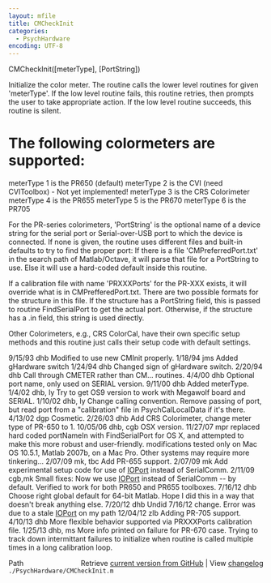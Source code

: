 ```yaml
---
layout: mfile
title: CMCheckInit
categories:
  - PsychHardware
encoding: UTF-8
---
```


CMCheckInit\(\[meterType\], \[PortString\]\)

Initialize the color meter.  The routine calls the
lower level routines for given 'meterType'. If the low level routine
fails, this routine retries, then prompts the user to take appropriate
action.  If the low level routine succeeds, this
routine  is silent.

# The following colormeters are supported:

meterType 1 is the PR650 \(default\)
meterType 2 is the CVI \(need CVIToolbox\) - Not yet implemented\!
meterType 3 is the CRS Colorimeter
meterType 4 is the PR655
meterType 5 is the PR670
meterType 6 is the PR705

For the PR-series colorimeters, 'PortString' is the optional name of a
device string for the serial port or Serial-over-USB port to which the
device is connected. If none is given, the routine uses different files
and built-in defaults to try to find the proper port: If there is a file
'CMPreferredPort.txt' in the search path of Matlab/Octave, it will parse
that file for a PortString to use. Else it will use a hard-coded default
inside this routine.

If a calibration file with name 'PRXXXPorts' for the PR-XXX exists,
it will override what is in CMPrefferedPort.txt.  There are two
possible formats for the structure in this file.
  If the structure has a PortString field, this is passed to
  routine FindSerialPort to get the actual port.  Otherwise,
  if the structure has a .in field, this string is used directly.

Other Colorimeters, e.g., CRS ColorCal, have their own specific setup
methods and this routine just calls their setup code with default
settings.

9/15/93 dhb     Modified to use new CMInit properly.
1/18/94 jms     Added gHardware switch
1/24/94 dhb     Changed sign of gHardware switch.
2/20/94 dhb     Call through CMETER rather than CM... routines.
4/4/00  dhb       Optional port name, only used on SERIAL version.
9/11/00 dhb       Added meterType.
1/4/02  dhb, ly   Try to get OS9 version to work with Megawolf board and SERIAL.
1/10/02 dhb, ly   Change calling convention.  Remove passing of port, but read
                  port from a "calibration" file in PsychCalLocalData if it's there.
4/13/02 dgp     Cosmetic.
2/26/03 dhb       Add CRS Colorimeter, change meter type of PR-650 to 1.
10/05/06 dhb, cgb OSX version.
11/27/07 mpr      replaced hard coded portNameIn with FindSerialPort for OS X, and
                  attempted to make this more robust and user-friendly.
                  modifications tested only on Mac OS 10.5.1, Matlab 2007b, on
                  a Mac Pro.  Other systems may require more tinkering...
2/07/09  mk, tbc  Add PR-655 support.
2/07/09  mk       Add experimental setup code for use of [IOPort](/docs/IOPort) instead of SerialComm.
2/11/09  cgb,mk   Small fixes: Now we use [IOPort](/docs/IOPort) instead of SerialComm --
                  by default. Verified to work for both PR650 and PR655 toolboxes.
7/16/12  dhb      Choose right global default for 64-bit Matlab.  Hope I
                  did this in a way that doesn't break anything else.
7/20/12  dhb      Undid 7/16/12 change.  Error was due to a stale [IOPort](/docs/IOPort) on my path
12/04/12 zlb      Adding PR-705 support.
4/10/13  dhb      More flexible behavior supported via PRXXXPorts calibration file.
1/25/13  dhb, ms  More info printed on failure for PR-670 case.  Trying to track down intermittant
                  failures to initialize when routine is called multiple times in a long calibration loop.


<div class="code_header" style="text-align:right;">
  <span style="float:left;">Path&nbsp;&nbsp;</span> <span class="counter">Retrieve <a href=
  "https://raw.github.com/Psychtoolbox-3/Psychtoolbox-3/beta/./PsychHardware/CMCheckInit.m">current version from GitHub</a> | View <a href=
  "https://github.com/Psychtoolbox-3/Psychtoolbox-3/commits/beta/./PsychHardware/CMCheckInit.m">changelog</a></span>
</div>
<div class="code">
  <code>./PsychHardware/CMCheckInit.m</code>
</div>
